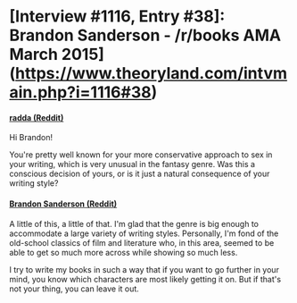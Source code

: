 # [Interview #1116, Entry #38]: Brandon Sanderson - /r/books AMA March 2015](https://www.theoryland.com/intvmain.php?i=1116#38)

#### [radda (Reddit)](http://www.reddit.com/r/books/comments/2ytg2h/im_novelist_brandon_sanderson_ama/cpcrrmn)

Hi Brandon!

You're pretty well known for your more conservative approach to sex in your writing, which is very unusual in the fantasy genre. Was this a conscious decision of yours, or is it just a natural consequence of your writing style?

#### [Brandon Sanderson (Reddit)](http://www.reddit.com/r/books/comments/2ytg2h/im_novelist_brandon_sanderson_ama/cpdfm1w)

A little of this, a little of that. I'm glad that the genre is big enough to accommodate a large variety of writing styles. Personally, I'm fond of the old-school classics of film and literature who, in this area, seemed to be able to get so much more across while showing so much less.

I try to write my books in such a way that if you want to go further in your mind, you know which characters are most likely getting it on. But if that's not your thing, you can leave it out.

